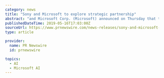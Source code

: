 ```yaml
---
category: news
title: "Sony and Microsoft to explore strategic partnership"
abstract: "and Microsoft Corp. (Microsoft) announced on Thursday that the two companies will partner on new innovations to enhance customer experiences in their direct-to-consumer entertainment platforms and AI solutions. Under the memorandum of understanding signed ..."
publishedDateTime: 2019-05-16T17:03:00Z
sourceUrl: https://www.prnewswire.com/news-releases/sony-and-microsoft-to-explore-strategic-partnership-300851882.html
type: article

provider:
  name: PR Newswire
  id: prnewswire

topics:
  - AI
  - Microsoft AI
---
```


